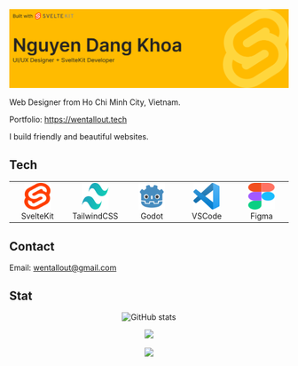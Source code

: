 <img src="./images/github-banner.svg" />

Web Designer from Ho Chi Minh City, Vietnam.

Portfolio: https://wentallout.tech

I build friendly and beautiful websites.

## Tech

<table>
  <tr>
    <td align="center" width="96">
        <img src="./images/svelte.svg" width="48" height="48" />
      <br>SvelteKit
    </td>
      <td align="center" width="96">
        <img src="./images/tailwind.svg" width="48" height="48" />
      <br>TailwindCSS
    </td>
    <td align="center" width="96">
        <img src="./images/godot.svg" width="48" height="48" />
      <br>Godot
    </td>
     <td align="center" width="96">
        <img src="./images/vscode.svg" width="48" height="48" />
      <br>VSCode
    </td>
    <td align="center" width="96">
        <img src="./images/figma.svg" width="48" height="48" />
      <br>Figma
    </td> 
  </tr>
</table>

## Contact

Email: wentallout@gmail.com

## Stat
<p align="center"> 
<img src="https://github-readme-stats.vercel.app/api?username=wentallout&amp;theme=dracula" alt="GitHub stats">
</p> 

<p align="center"> 
<img src="https://github-profile-trophy.vercel.app/?username=wentallout&row=2&column=3&theme=dracula&no-frame=true"/>


<p align="center"> 
<img src="https://github-readme-stats.vercel.app/api/top-langs/?username=wentallout&theme=dracula">
</p>
